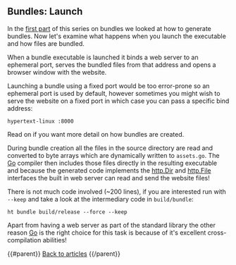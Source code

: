 ## Bundles: Launch

In the [first part](../bundles-introduction/) of this series on bundles we looked at how to generate bundles. Now let's examine what happens when you launch the executable and how files are bundled.

When a bundle executable is launched it binds a web server to an ephemeral port, serves the bundled files from that address and opens a browser window with the website.

Launching a bundle using a fixed port would be too error-prone so an ephemeral port is used by default, however sometimes you might wish to serve the website on a fixed port in which case you can pass a specific bind address:

```
hypertext-linux :8000
```

Read on if you want more detail on how bundles are created.

During bundle creation all the files in the source directory are read and converted to byte arrays which are dynamically written to `assets.go`. The [Go][] compiler then includes those files directly in the resulting executable and because the generated code implements the [http.Dir][] and [http.File][] interfaces the built in web server can read and send the website files!

There is not much code involved (~200 lines), if you are interested run with `--keep` and take a look at the intermediary code in `build/bundle`:

```
ht bundle build/release --force --keep
```

Apart from having a web server as part of the standard library the other reason [Go][] is the right choice for this task is because of it's excellent cross-compilation abilities!

{{#parent}}
[Back to articles]({{href}})
{{/parent}}

[Go]: https://golang.org/
[http.Dir]: https://golang.org/pkg/net/http/#Dir.Open
[http.File]: https://golang.org/pkg/net/http/#File
